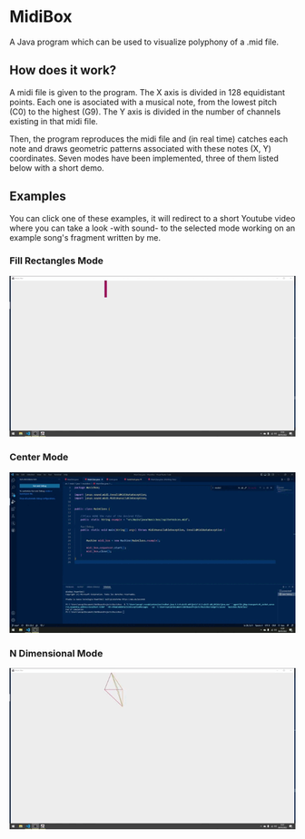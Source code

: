# MidiBox
A Java program which can be used to visualize polyphony of a .mid file.

## How does it work?
A midi file is given to the program.
The X axis is divided in 128 equidistant points. Each one is asociated with a musical note, from the lowest pitch (C0) to the highest (G9).
The Y axis is divided in the number of channels existing in that midi file.

Then, the program reproduces the midi file and (in real time) catches each note and draws geometric patterns associated with these notes (X, Y) coordinates.
Seven modes have been implemented, three of them listed below with a short demo.

## Examples
You can click one of these examples, it will redirect to a short Youtube video where you can take a look -with sound- to the selected mode working on an example song's fragment written by me.

### Fill Rectangles Mode

[![Fill Rectangles Mode](https://github.com/widroz/MidiBox/blob/main/gifs/rectangles.gif)](https://www.youtube.com/watch?v=tSGapqXVWQQ)


### Center Mode
[![Center Mode](https://github.com/widroz/MidiBox/blob/main/gifs/center.gif)](https://www.youtube.com/watch?v=xy9jdx1v4aA)

### N Dimensional Mode
[![N Dimensional Mode](https://github.com/widroz/MidiBox/blob/main/gifs/ndimensional.gif)](https://www.youtube.com/watch?v=WJ1Dp1ehDDY)
